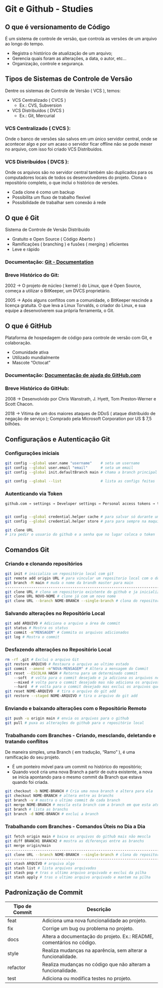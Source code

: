 # Git e Github - Studies

## O que é versionamento de Código

É um sistema de controle de versão, que controla as versões de um arquivo ao longo do tempo.

- Registra o histórico de atualização de um arquivo;
- Gerencia quais foram as alterações, a data, o autor, etc...
- Organização, controle e segurança.

## Tipos de Sistemas de Controle de Versão

Dentre os sistemas de Controle de Versão ( VCS ), temos:

- VCS Centralizado ( CVCS )
  - Ex.: CVS, Subversion
- VCS Distribuídos ( DVCS )
  - Ex.: Git, Mercurial

### VCS Centralizado ( CVCS ):

Onde o banco de versões são salvos em um único servidor central, onde se acontecer algo e por um acaso o servidor ficar offline não se pode mexer no arquivo, com isso foi criado VCS Distribuídos.

### VCS Distribuídos ( DVCS ):

Onde os arquivos são no servidor central também são duplicados para os computadores locais de todos os desenvolvedores do projeto.
Clona o repositório completo, o que inclui o histórico de versões.

- Cada clone é como um backup
- Possibilita um fluxo de trabalho flexível
- Possibilidade de trabalhar sem conexão á rede

## O que é Git

Sistema de Controle de Versão Distribuído

- Gratuito e Open Source ( Código Aberto )
- Ramificações ( branching ) e fusões ( merging ) eficientes
- Leve e rápido

### Documentação: [Git - Documentation](https://git-scm.com/doc)

### Breve Histórico do Git:

2002 → O projeto de núcleo ( kernel ) do Linux, que é Open Source, começa a utilizar o BitKeeper, um DVCS proprietário.

2005 → Após alguns conflitos com a comunidade, o BitKeeper rescinde a licença gratuita. O que leva a Linux Torvalds, o criador do Linux, e sua equipe a desenvolverem sua própria ferramenta, o Git.

## O que é GitHub

Plataforma de hospedagem de código para controle de versão com Git, e colaboração.

- Comunidade ativa
- Utilizado mundialmente
- Mascote “Octocat”

### Documentação: [Documentação de ajuda do GitHub.com](https://docs.github.com/pt)

### Breve Histórico do GitHub:

2008 → Desenvolvido por Chris Wanstrath, J. Hyett, Tom Preston-Werner e Scott Chacon.

2018 → Vitima de um dos maiores ataques de DDoS ( ataque distribuído de negação de serviço ); Comprado pela Microsoft Corporation por US $ 7,5 bilhões.

## Configuraçãos e Autenticação Git

### Configurações iniciais

```bash
git config --global user.name "username"    # seta um username
git config --global user.email "email"      # seta um email
git config --global init.defaultBranch main # chama a branch principal de main

git config --global --list                  # lista as configs feitas
```

### Autenticando via Token

```bash
github.com → settings → Developer settings → Personal access tokens → token ( classic )


git config --global credential.helper cache # para salvar só durante um tempo
git config --global credential.helper store # para para sempre na maquina

git clone URL
# ira pedir o usuario do github e a senha que no lugar coloca o token
```

## Comandos Git

### Criando e clonando repositórios

```bash
git init # inicializa um repositório local com git
git remote add origin URL # para vincular um repositorio local com o do github
git branch -M main # muda o nome da brandh master para main
--------------------------------------------------------------------------------------------
git clone URL # clona um repositorio existente do github e ja inicializa o git
git clone URL NOVO-NOME # clone já com um novo nome
git clone URL --branch NOME-BRANCH --single-branch # clona do repositorio somente esta branch
```

### Salvando alterações no Repositório Local

```bash
git add ARQUIVO # Adiciona o arquivo a área de commit
git status # Mostra os status
git commit -m"MENSAGEM" # Commita os arquivos adicionados
git log # Mostra o commit
```

### Desfazendo alterações no Repositório Local

```bash
rm -rf .git # Exclui o arquivo Git
git restore ARQUIVO # Restaura o arquivo ao ultimo estado
git commit --amend -m"NOVA-MENSAGEM" # Altera a mensagem do Commit
git reset --ESCOLHA HASH # Retorna para um determinado commit
	--soft  # volta para o commit desejado e ja adiciona os arquivos no git add
	--mixed # volta para o commit desejado mas não adiciona os arquivos no git add
	--hard  # # volta para o commit desejado mas exclui os arquivos que não estavam no commit
git reset NOME-ARQUIVO  # tira o arquivo do git add
git restore --staged NOME-ARQUIVO # tira o arquivo do git add
```

### Enviando e baixando alterações com o Repositório Remoto

```bash
git push -u origin main # envia os arquivos para o github
git pull # puxa as alterações do github para o repositório local
```

### Trabalhando com Branches - Criando, mesclando, deletando e tratando conflitos

De maneira simples, uma Branch ( em tradução, “Ramo” ), é uma ramificação do seu projeto.

- É um ponteiro móvel para um commit no histórico do repositório;
- Quando você cria uma nova Branch a partir de outra existente, a nova se inicia apontando para o mesmo commit da Branch que estava quando foi criada.

```bash
git checkout -b NOME-BRANCH # Cria uma nova branch e altera para ela
git checkout NOME-BRANCH # altera entre as branchs
git branch -v # mostra o ultimo commit de cada branch
git merge NOME-BRANCH # mescla esta branch com a branch em que esta atualmente
git branch # lista as branchs
git branch -d NOME-BRANCH # exclui a branch
```

### Trabalhando com Branches - Comandos Úteis no Dia a Dia

```bash
git fetch origin main # baixa os arquivos do github mais não mescla
git diff BRANCH1 BRANCH2 # mostra as diferenças entre as branchs
git merge origin/main
----------------------------------------------------------------------------------------------
git clone URL --branch NOME-BRANCH --single-branch # clona do repositorio somente esta branch
----------------------------------------------------------------------------------------------
git stash ARQUIVO # arquiva algo
git stash list # lista arquivos arquivados
git stash pop # tras o ultimo arquivo arquivado e exclui da pilha
git stash apply # tras o ultimo arquivo arquivado e mantem na pilha
```

## Padronização de Commit

| Tipo de Commit | Descrição                                                             |
| -------------- | --------------------------------------------------------------------- |
| feat           | Adiciona uma nova funcionalidade ao projeto.                          |
| fix            | Corrige um bug ou problema no projeto.                                |
| docs           | Altera a documentação do projeto. Ex.: README, comentários no código. |
| style          | Realiza mudanças na aparência, sem alterar a funcionalidade.          |
| refactor       | Realiza mudanças no código que não alteram a funcionalidade.          |
| test           | Adiciona ou modifica testes no projeto.                               |